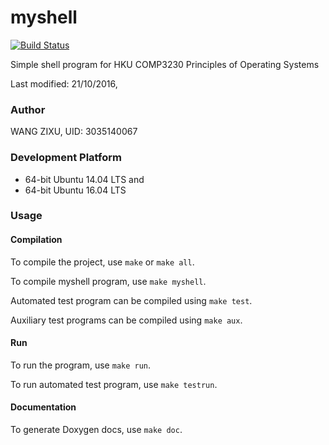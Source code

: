 # myshell
[![Build Status](https://travis-ci.com/LaytonW/myshell.svg?token=koWMU84KrLNtT9bFJ5Lf&branch=master)](https://travis-ci.com/LaytonW/myshell)

Simple shell program for HKU COMP3230 Principles of Operating Systems

Last modified: 21/10/2016,

### Author
WANG ZIXU, UID: 3035140067

### Development Platform
  - 64-bit Ubuntu 14.04 LTS and
  - 64-bit Ubuntu 16.04 LTS

### Usage
#### Compilation
To compile the project, use `make` or `make all`.

To compile myshell program, use `make myshell`.

Automated test program can be compiled using `make test`.

Auxiliary test programs can be compiled using `make aux`.

#### Run
To run the program, use `make run`.

To run automated test program, use `make testrun`.

#### Documentation

To generate Doxygen docs, use `make doc`.
